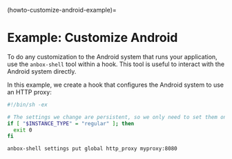 (howto-customize-android-example)=
# Example: Customize Android

To do any customization to the Android system that runs your application, use the `anbox-shell` tool within a hook. This tool is useful to interact with the Android system directly.

In this example, we create a hook that configures the Android system to use an HTTP proxy:

```bash
#!/bin/sh -ex

# The settings we change are persistent, so we only need to set them once
if [ "$INSTANCE_TYPE" = "regular" ]; then
  exit 0
fi

anbox-shell settings put global http_proxy myproxy:8080
```
